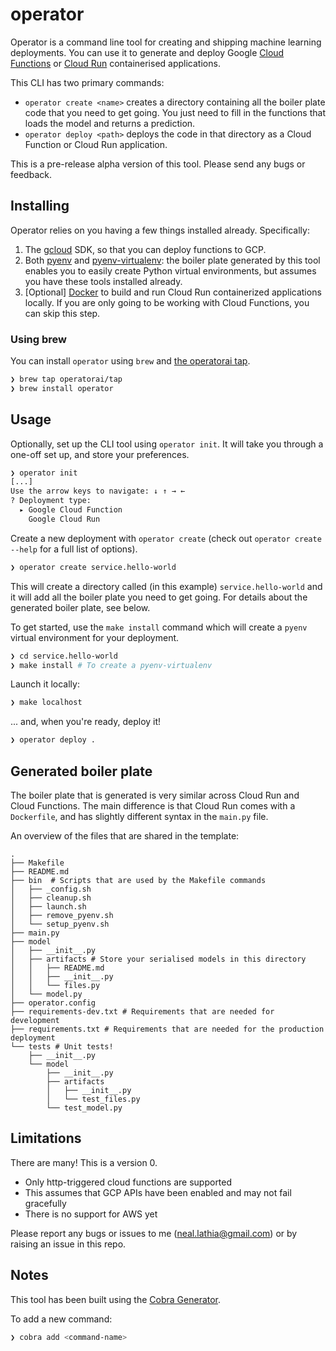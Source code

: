 # operator

Operator is a command line tool for creating and shipping machine learning deployments. You can use it to generate and deploy Google [Cloud Functions](https://cloud.google.com/functions) or [Cloud Run](https://cloud.google.com/run) containerised applications.

This CLI has two primary commands:

* `operator create <name>` creates a directory containing all the boiler plate code that you need to get going. You just need to fill in the functions that loads the model and returns a prediction.
* `operator deploy <path>` deploys the code in that directory as a Cloud Function or Cloud Run application. 

This is a pre-release alpha version of this tool. Please send any bugs or feedback.

## Installing

Operator relies on you having a few things installed already. Specifically:

1. The [gcloud](https://cloud.google.com/sdk/gcloud) SDK, so that you can deploy functions to GCP.
2. Both [pyenv](https://github.com/pyenv/pyenv) and [pyenv-virtualenv](https://github.com/pyenv/pyenv-virtualenv): the boiler plate generated by this tool enables you to easily create Python virtual environments, but assumes you have these tools installed already.
3. [Optional] [Docker](https://docs.docker.com/get-docker/) to build and run Cloud Run containerized applications locally. If you are only going to be working with Cloud Functions, you can skip this step.

### Using brew

You can install `operator` using `brew` and [the operatorai tap](https://github.com/operatorai/homebrew-tap).

```bash
❯ brew tap operatorai/tap
❯ brew install operator
```

## Usage

Optionally, set up the CLI tool using `operator init`. It will take you through a one-off set up, and store your preferences.

```bash
❯ operator init
[...]
Use the arrow keys to navigate: ↓ ↑ → ← 
? Deployment type: 
  ▸ Google Cloud Function
    Google Cloud Run
```

Create a new deployment with `operator create` (check out `operator create --help` for a full list of options).

```bash
❯ operator create service.hello-world
```

This will create a directory called (in this example) `service.hello-world` and it will add all the boiler plate you need to get going. For details about the generated boiler plate, see below.

To get started, use the `make install` command which will create a `pyenv` virtual environment for your deployment.

```bash
❯ cd service.hello-world
❯ make install # To create a pyenv-virtualenv
```

Launch it locally:

```bash
❯ make localhost
```

... and, when you're ready, deploy it!

```bash
❯ operator deploy .
```

## Generated boiler plate

The boiler plate that is generated is very similar across Cloud Run and Cloud Functions. The main difference is that Cloud Run comes with a `Dockerfile`, and has slightly different syntax in the `main.py` file.

An overview of the files that are shared in the template:

```
.
├── Makefile
├── README.md
├── bin  # Scripts that are used by the Makefile commands
│   ├── _config.sh
│   ├── cleanup.sh
│   ├── launch.sh
│   ├── remove_pyenv.sh
│   └── setup_pyenv.sh
├── main.py
├── model
│   ├── __init__.py
│   ├── artifacts # Store your serialised models in this directory
│   │   ├── README.md
│   │   ├── __init__.py
│   │   └── files.py
│   └── model.py
├── operator.config
├── requirements-dev.txt # Requirements that are needed for development
├── requirements.txt # Requirements that are needed for the production deployment
└── tests # Unit tests!
    ├── __init__.py
    └── model
        ├── __init__.py
        ├── artifacts
        │   ├── __init__.py
        │   └── test_files.py
        └── test_model.py
```

## Limitations

There are many! This is a version 0.

* Only http-triggered cloud functions are supported
* This assumes that GCP APIs have been enabled and may not fail gracefully
* There is no support for AWS yet

Please report any bugs or issues to me (neal.lathia@gmail.com) or by raising an issue in this repo.

## Notes

This tool has been built using the [Cobra Generator](https://github.com/spf13/cobra/blob/master/cobra/README.md#cobra-generator).

To add a new command:

```bash
❯ cobra add <command-name>
```
